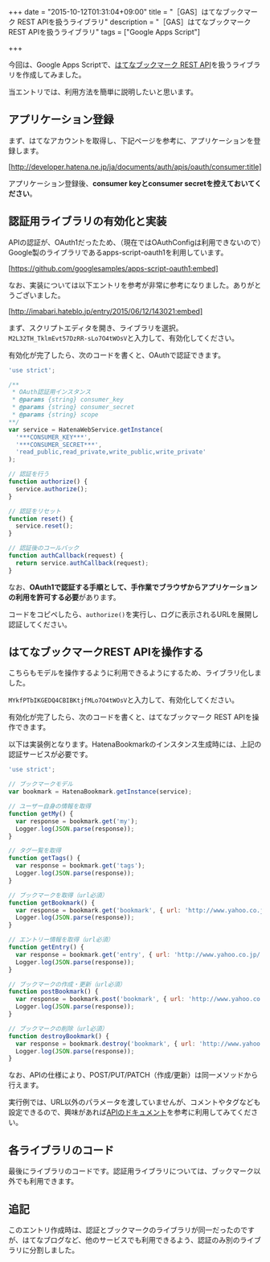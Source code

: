 +++
date = "2015-10-12T01:31:04+09:00"
title = "［GAS］はてなブックマーク REST APIを扱うライブラリ"
description = "［GAS］はてなブックマーク REST APIを扱うライブラリ"
tags = ["Google Apps Script"]

+++

今回は、Google Apps Scriptで、[はてなブックマーク REST API](http://developer.hatena.ne.jp/ja/documents/bookmark/apis/rest)を扱うライブラリを作成してみました。

当エントリでは、利用方法を簡単に説明したいと思います。

## アプリケーション登録

まず、はてなアカウントを取得し、下記ページを参考に、アプリケーションを登録します。

[http://developer.hatena.ne.jp/ja/documents/auth/apis/oauth/consumer:title]

アプリケーション登録後、<b>consumer keyとconsumer secretを控えておいてください</b>。

## 認証用ライブラリの有効化と実装

APIの認証が、OAuth1だったため、（現在ではOAuthConfigは利用できないので）Google製のライブラリであるapps-script-oauth1を利用しています。

[https://github.com/googlesamples/apps-script-oauth1:embed]

なお、実装については以下エントリを参考が非常に参考になりました。ありがとうございました。

[http://imabari.hateblo.jp/entry/2015/06/12/143021:embed]

まず、スクリプトエディタを開き、ライブラリを選択。`M2L32TH_TklmEvt57DzRR-sLo7O4tWOsV`と入力して、有効化してください。

有効化が完了したら、次のコードを書くと、OAuthで認証できます。

```javascript
'use strict';

/**
 * OAuth認証用インスタンス
 * @params {string} consumer_key
 * @params {string} consumer_secret
 * @params {string} scope
**/
var service = HatenaWebService.getInstance(
  '***CONSUMER_KEY***',
  '***CONSUMER_SECRET***',
  'read_public,read_private,write_public,write_private'
);

// 認証を行う
function authorize() {
  service.authorize();
}

// 認証をリセット
function reset() {
  service.reset();
}

// 認証後のコールバック
function authCallback(request) {
  return service.authCallback(request);
}
```

なお、<b>OAuth1で認証する手順として、手作業でブラウザからアプリケーションの利用を許可する必要</b>があります。

コードをコピペしたら、`authorize()`を実行し、ログに表示されるURLを展開し認証してください。

## はてなブックマークREST APIを操作する

こちらもモデルを操作するように利用できるようにするため、ライブラリ化しました。

`MYkfPTbIKGEDQ4CBIBKtjfMLo7O4tWOsV`と入力して、有効化してください。

有効化が完了したら、次のコードを書くと、はてなブックマーク REST APIを操作できます。

以下は実装例となります。HatenaBookmarkのインスタンス生成時には、上記の認証サービスが必要です。

```javascript
'use strict';

// ブックマークモデル
var bookmark = HatenaBookmark.getInstance(service);

// ユーザー自身の情報を取得
function getMy() {
  var response = bookmark.get('my');
  Logger.log(JSON.parse(response));
}

// タグ一覧を取得
function getTags() {
  var response = bookmark.get('tags');
  Logger.log(JSON.parse(response));
}

// ブックマークを取得（url必須）
function getBookmark() {
  var response = bookmark.get('bookmark', { url: 'http://www.yahoo.co.jp/' });
  Logger.log(JSON.parse(response));
}

// エントリー情報を取得（url必須）
function getEntry() {
  var response = bookmark.get('entry', { url: 'http://www.yahoo.co.jp/' });
  Logger.log(JSON.parse(response));
}

// ブックマークの作成・更新（url必須）
function postBookmark() {
  var response = bookmark.post('bookmark', { url: 'http://www.yahoo.co.jp/' });
  Logger.log(JSON.parse(response));
}

// ブックマークの削除（url必須）
function destroyBookmark() {
  var response = bookmark.destroy('bookmark', { url: 'http://www.yahoo.co.jp/' });
  Logger.log(JSON.parse(response));
}
```

なお、APIの仕様により、POST/PUT/PATCH（作成/更新）は同一メソッドから行えます。

実行例では、URL以外のパラメータを渡していませんが、コメントやタグなども設定できるので、興味があれば[APIのドキュメント](http://developer.hatena.ne.jp/ja/documents/bookmark/apis/rest)を参考に利用してみてください。

## 各ライブラリのコード

最後にライブラリのコードです。認証用ライブラリについては、ブックマーク以外でも利用できます。

<script src="https://gist.github.com/YoshiyukiHirano/71ef8ac809c7ba70ed86.js"></script>

<script src="https://gist.github.com/YoshiyukiHirano/bfc177a2aaaa9a8e62a1.js"></script>

## 追記

このエントリ作成時は、認証とブックマークのライブラリが同一だったのですが、はてなブログなど、他のサービスでも利用できるよう、認証のみ別のライブラリに分割しました。
